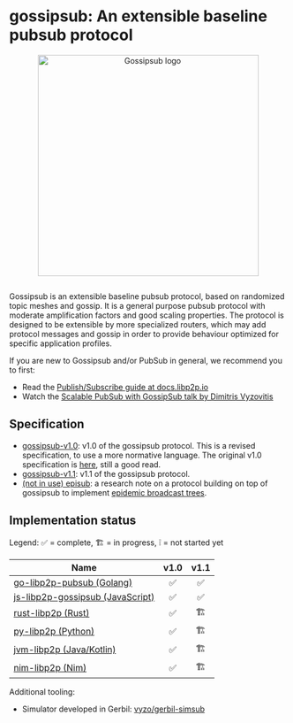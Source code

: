 # gossipsub: An extensible baseline pubsub protocol

<p align="center">
  <img src="https://ipfs.io/ipfs/QmVSk8VvxWExnYCjqg7TNW2aBnN8Wr7SzkawLUyocWq96p/Gossipsub_fullcolor.png" alt="Gossipsub logo" width="400" />
</p>

![]()

Gossipsub is an extensible baseline pubsub protocol, based on randomized topic meshes and gossip. It is a general purpose pubsub protocol with moderate amplification factors and good scaling properties. The protocol is designed to be extensible by more specialized routers, which may add protocol messages and gossip in order to provide behaviour optimized for specific application profiles.

If you are new to Gossipsub and/or PubSub in general, we recommend you to first:
- Read the [Publish/Subscribe guide at docs.libp2p.io](https://docs.libp2p.io/concepts/publish-subscribe/)
- Watch the [Scalable PubSub with GossipSub talk by Dimitris Vyzovitis](https://www.youtube.com/watch?v=mlrf1058ENY&index=3&list=PLuhRWgmPaHtRPl3Itt_YdHYA0g0Eup8hQ)

## Specification

- [gossipsub-v1.0](gossipsub-v1.0.md): v1.0 of the gossipsub protocol. This is a revised specification, to use a more normative language. The original v1.0 specification is [here](gossipsub-v1.0-old.md), still a good read.
- [gossipsub-v1.1](gossipsub-v1.1.md): v1.1 of the gossipsub protocol.
- [(not in use) episub](episub.md): a research note on a protocol building on top of gossipsub to implement [epidemic broadcast trees](https://www.gsd.inesc-id.pt/~ler/reports/srds07.pdf).

## Implementation status

Legend: ✅ = complete, 🏗 = in progress, ❕ = not started yet

| Name                                                                                             | v1.0  | v1.1  |
|--------------------------------------------------------------------------------------------------|:-----:|:-----:|
| [go-libp2p-pubsub (Golang)](https://github.com/libp2p/go-libp2p-pubsub/blob/master/gossipsub.go) |   ✅  |   ✅  |
| [js-libp2p-gossipsub (JavaScript)](https://github.com/ChainSafe/js-libp2p-gossipsub)                    |   ✅  |   ✅  |
| [rust-libp2p (Rust)](https://github.com/libp2p/rust-libp2p/tree/master/protocols/gossipsub)      |   ✅ |   🏗  |
| [py-libp2p (Python)](https://github.com/libp2p/py-libp2p/tree/master/libp2p/pubsub)              |   ✅  |   🏗  |
| [jvm-libp2p (Java/Kotlin)](https://github.com/libp2p/jvm-libp2p/tree/develop/src/main/kotlin/io/libp2p/pubsub) |   ✅  |   🏗  |
| [nim-libp2p (Nim)](https://github.com/status-im/nim-libp2p/blob/master/libp2p/protocols/pubsub/gossipsub.nim) |   ✅  |   🏗  |

Additional tooling:

- Simulator developed in Gerbil: [vyzo/gerbil-simsub](https://github.com/vyzo/gerbil-simsub)
